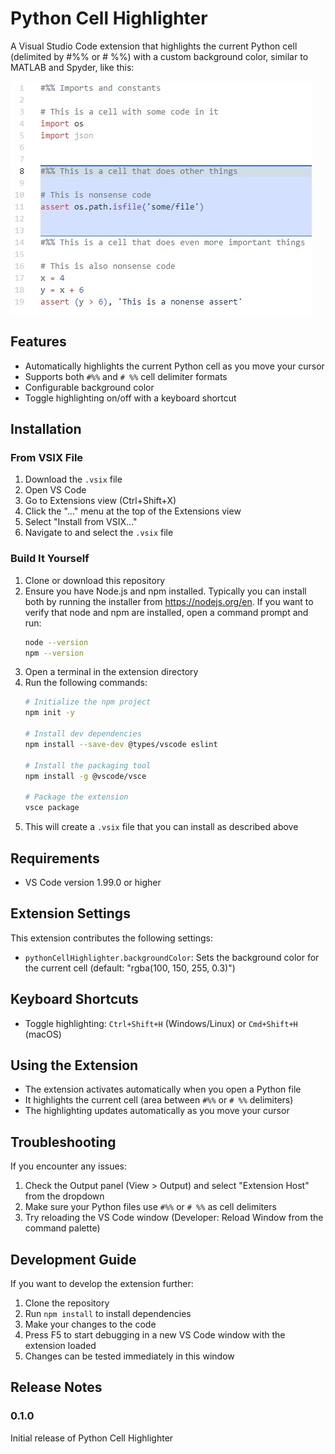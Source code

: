 # Python Cell Highlighter

A Visual Studio Code extension that highlights the current Python cell (delimited by #%% or # %%) with a custom background color, similar to MATLAB and Spyder, like this:

![](demo_image.jpg)

## Features

- Automatically highlights the current Python cell as you move your cursor
- Supports both `#%%` and `# %%` cell delimiter formats
- Configurable background color
- Toggle highlighting on/off with a keyboard shortcut

## Installation

### From VSIX File

1. Download the `.vsix` file
2. Open VS Code
3. Go to Extensions view (Ctrl+Shift+X)
4. Click the "..." menu at the top of the Extensions view
5. Select "Install from VSIX..."
6. Navigate to and select the `.vsix` file

### Build It Yourself

1. Clone or download this repository
2. Ensure you have Node.js and npm installed.  Typically you can install both by running the installer from <https://nodejs.org/en>.  If you want to verify that node and npm are installed, open a command prompt and run:
   ```bash
   node --version
   npm --version
   ```
3. Open a terminal in the extension directory
4. Run the following commands:
   ```bash
   # Initialize the npm project
   npm init -y
   
   # Install dev dependencies
   npm install --save-dev @types/vscode eslint
   
   # Install the packaging tool
   npm install -g @vscode/vsce
   
   # Package the extension
   vsce package
   ```
5. This will create a `.vsix` file that you can install as described above

## Requirements

- VS Code version 1.99.0 or higher

## Extension Settings

This extension contributes the following settings:

* `pythonCellHighlighter.backgroundColor`: Sets the background color for the current cell (default: "rgba(100, 150, 255, 0.3)")

## Keyboard Shortcuts

* Toggle highlighting: `Ctrl+Shift+H` (Windows/Linux) or `Cmd+Shift+H` (macOS)

## Using the Extension

- The extension activates automatically when you open a Python file
- It highlights the current cell (area between `#%%` or `# %%` delimiters)
- The highlighting updates automatically as you move your cursor

## Troubleshooting

If you encounter any issues:

1. Check the Output panel (View > Output) and select "Extension Host" from the dropdown
2. Make sure your Python files use `#%%` or `# %%` as cell delimiters
3. Try reloading the VS Code window (Developer: Reload Window from the command palette)

## Development Guide

If you want to develop the extension further:

1. Clone the repository
2. Run `npm install` to install dependencies
3. Make your changes to the code
4. Press F5 to start debugging in a new VS Code window with the extension loaded
5. Changes can be tested immediately in this window

## Release Notes

### 0.1.0

Initial release of Python Cell Highlighter
